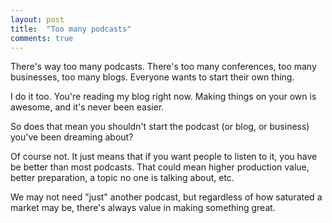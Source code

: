 ```yaml
---
layout: post
title:  "Too many podcasts"
comments: true
---
```

There's way too many podcasts.  There's too many conferences, too many businesses, too many blogs.  Everyone wants to start their own thing.

I do it too.  You're reading my blog right now.  Making things on your own is awesome, and it's never been easier.  

So does that mean you shouldn't start the podcast (or blog, or business) you've been dreaming about?

Of course not.  It just means that if you want people to listen to it, you have be better than most podcasts.  That could mean higher production value, better preparation, a topic no one is talking about, etc.

We may not need "just" another podcast, but regardless of how saturated a market may be, there's always value in making something great.
